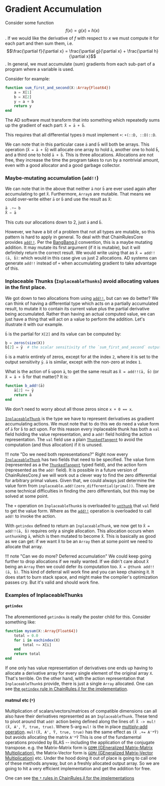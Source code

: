 # Gradient Accumulation

Consider some function
$$f(x) = g(x) + h(x)$$.
If we would like the derivative of $f$ with respect to $x$ we must compute it for each part and then sum them, i.e.
$$\frac{\partial f}{\partial x} = \frac{\partial g}{\partial x} + \frac{\partial h}{\partial x}$$.
In general, we must accumulate (sum) gradients from each sub-part of a program where a variable is used.


Consider for example:
```julia
function sum_first_and_second(X::Array{Float64})
    a = X[1]
    b = X[2]
    y = a + b
    return y
end
```
The AD software must transform that into something which repeatedly sums up the gradient of each part:
`X̄ = ā + b̄`.

This requires that all differential types `D` must implement `+`: `+(::D, ::D)::D`.

We can note that in this particular case `ā` and `b̄` will both be arrays.
This operation (`X̄ = ā + b̄`) will allocate one array to hold `ā`, another one to hold `b̄`, and a third one to hold `ā + b̄`.
This is three allocations.
Allocations are not free, they increase the time the program takes to run by a nontrivial amount, even with a good allocator and a good garbage collector.

### Maybe-mutating accumulation (`add!!`)
We can note that in the above that neither `ā` nor `b̄` are ever used again after accumulating to get `X̄`.
Furthermore, `Array`s are mutable.
That means we could over-write either `ā` or `b̄` and use the result as `X̄`:

```julia
ā .+= b̄
X̄ = ā
```

This cuts our allocations down to 2, just `ā` and `b̄`.

However, we have a bit of a problem that not all types are mutable, so this pattern is hard to apply in general.
To deal with that ChainRulesCore provides [`add!!`](@ref).
Per the [BangBang.jl](https://github.com/JuliaFolds/BangBang.jl) convention, this is a maybe mutating addition.
It may mutate its first argument (if it is mutable), but it will definitely return the correct result.
We would write using that as `X̄ = add!!(ā, b̄)`: which would in this case give us just 2 allocations.
AD systems can generate `add!!` instead of `+` when accumulating gradient to take advantage of this.

### Inplaceable Thunks (`InplaceableThunks`) avoid allocating values in the first place.
We got down to two allocations from using [`add!!`](@ref), but can we do better?
We can think of having a differential type which acts on a partially accumulated result, to mutate it to contain its current value plus the partial derivative being accumulated.
Rather than having an actual computed value, we can just have a thing that will act on a value to perform the addition.
Let's illustrate it with our example.

`b̄` is the partial for `X[2]` and its value can be computed by:

```julia
b̄ = zeros(size(X))
b̄[2] = ȳ  # the scalar sensitivity of the `sum_first_and_second` output
```
`b̄` is a matrix entirely of zeros, except for at the index `2`, where it is set to the output sensitivity `ȳ`.
`ā` is similar, except with the non-zero at index `1`.

What is the action of `b̄` upon `ā`, to get the same result as `X̄ = add!!(ā, b̄)` (or `X̄ = ā + b̄` for that matter)?
It is:

```julia
function b̄_add!(ā)
    ā[2] += ȳ
    return ā
end
```
We don't need to worry about all those zeros since `x + 0 == x`.

[`InplaceableThunk`](@ref) is the type we have to represent derivatives as gradient accumulating actions.
We must note that to do this we do need a value form of `ā` for `b̄` to act upon.
For this reason every inplaceable thunk has both a `val` field holding the value representation, and a `add!` field holding the action representation.
The `val` field use a plain [`ThunkedTangent`](@ref) to avoid the computation (and thus allocation) if it is unused.

!!! note "Do we need both representations?"
    Right now every [`InplaceableThunk`](@ref) has two fields that need to be specified.
    The value form (represented as a the [`ThunkedTangent`](@ref) typed field), and the action form (represented as the `add!` field).
    It is possible in a future version of ChainRulesCore.jl we will work out a clever way to find the zero differential for arbitrary primal values.
    Given that, we could always just determine the value form from `inplaceable.add!(zero_differential(primal))`.
    There are some technical difficulties in finding the zero differentials, but this may be solved at some point.


The `+` operation on `InplaceableThunk`s is overloaded to [`unthunk`](@ref) that `val` field to get the value form.
Where as the [`add!!`](@ref) operation is overloaded to call `add!` to invoke the action.

With `getindex` defined to return an `InplaceableThunk`, we now get to `X̄ = add!!(ā, b̄)` requires only a single allocation.
This allocation occurs when `unthunk`ing `ā`, which is then mutated to become `X̄`.
This is basically as good as we can get: if we want `X̄` to be an `Array` then at some point we need to allocate that array.

!!! note "Can we do more? Deferred accumulation"
    We could keep going further to drop allocations if we really wanted.
    If we didn't care about `X̄` being an `Array` then we could defer its computation too.
    `X̄ = @thunk add!!(ā, b̄)`.
    This kind of deferral will work fine and you can keep chaining it.
    It does start to burn stack space, and might make the compiler's optimization passes cry.
    But it's valid and should work fine.

### Examples of InplaceableThunks

#### `getindex`

The aforementioned `getindex` is really the poster child for this.
Consider something like:
```julia
function mysum(X::Array{Float64})
    total = 0.0
    for i in eachindex(X)
        total += X[i]
    end
    return total
end
```
If one only has value representation of derivatives one ends up having to allocate a derivative array for every single element of the original array `X`.
That's terrible.
On the other hand, with the action representation that `InplaceableThunk`s provide, there is just a single `Array` allocated.
One can see [the `getindex` rule in ChainRules.jl for the implementation](https://github.com/JuliaDiff/ChainRules.jl/blob/v0.7.49/src/rulesets/Base/indexing.jl).


#### matmul etc (`*`)
Multiplication of scalars/vectors/matrices of compatible dimensions can all also have their derivatives represented as an `InplaceableThunk`.
These tend to pivot around that `add!` action being defined along the lines of:
`X̄ -> mul!(X̄, A', Ȳ, true, true)`.
Where 5-arg `mul!` is the in place [multiply-add operation](https://docs.julialang.org/en/v1/stdlib/LinearAlgebra/#LinearAlgebra.mul!).
`mul!(X̄, A', Ȳ, true, true)` has the same effect as `(X̄ .+= A'*Ȳ)` but avoids allocating  the matrix  `A'*Ȳ`
This is one of the fundamental operations provided by BLAS -- including the application of the conjugate transpose.
e.g. the Matrix-Matrix form is [`GEMM` (GEneralized Matrix-Matrix Multiplication)](http://www.netlib.org/lapack/explore-html/d1/d54/group__double__blas__level3_gaeda3cbd99c8fb834a60a6412878226e1.html#gaeda3cbd99c8fb834a60a6412878226e1),
the Matrix-Vector form is [`GEMV` (GEneralized Matrix-Vector Multiplication)](http://www.netlib.org/lapack/explore-html/d7/d15/group__double__blas__level2_gadd421a107a488d524859b4a64c1901a9.html#gadd421a107a488d524859b4a64c1901a9) etc.
Under the hood doing it out of place is going to call one of these methods anyway, but on a freshly allocated output array.
So we are going to hit a very efficient implementation and get the addition for free.


One can see [the `*` rules in ChainRules.jl for the implementations](https://github.com/JuliaDiff/ChainRules.jl/blob/v0.7.49/src/rulesets/Base/arraymath.jl#L22-L95)
